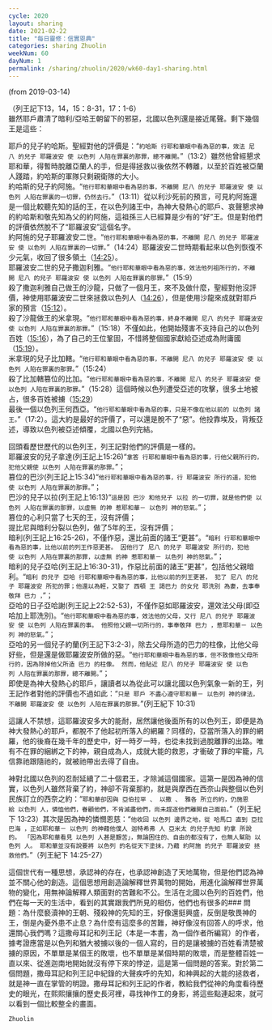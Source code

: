 ```yaml
---
cycle: 2020
layout: sharing
date: 2021-02-22
title: "每日靈修：信實恩典"
categories: sharing Zhuolin
weekNum: 60
dayNum: 1
permalink: /sharing/zhuolin/2020/wk60-day1-sharing.html
---
```

(from 2019-03-14)

（列王記下13，14，15：8-31，17：1-6）  
雖然耶戶肅清了暗利/亞哈王朝留下的邪惡，北國以色列還是接近尾聲。剩下幾個王是這些：

耶戶的兒子約哈斯。聖經對他的評價是：“`約哈斯 行耶和華眼中看為惡的事，效法 尼八 的兒子 耶羅波安 使 以色列 人陷在罪裏的那罪，總不離開。`”（13:2）雖然他曾經懇求耶和華，得暫時脫離亞蘭人的手，但是得拯救以後依然不轉離，以至於百姓被亞蘭人踐踏，約哈斯的軍隊只剩親衛隊的大小。  
約哈斯的兒子約阿施。“`他行耶和華眼中看為惡的事，不離開 尼八 的兒子 耶羅波安 使 以色列 人陷在罪裏的一切罪，仍然去行。`”（13:11）從以利沙死前的預言，可見約阿施還是一個比較聽先知的話的王，在以色列諸王中，為神大發熱心的耶戶、哀聲懇求神的約哈斯和敬先知為父的約阿施，這祖孫三人已經算是少有的“好”王。但是對他們的評價依然脫不了“耶羅波安”這個名字。  
約阿施的兒子耶羅波安二世。“`他行耶和華眼中看為惡的事，不離開 尼八 的兒子 耶羅波安 使 以色列 人陷在罪裏的一切罪。`”（14:24）耶羅波安二世時期看起來以色列恢復不少元氣，收回了很多領土（[14:25](https://www.biblegateway.com/passage/?search=列王紀下14.25&version=CUVMPT)）。  
耶羅波安二世的兒子撒迦利雅。“`他行耶和華眼中看為惡的事，效法他列祖所行的，不離開 尼八 的兒子 耶羅波安 使 以色列 人陷在罪裏的那罪。`”（15:9）  
殺了撒迦利雅自己做王的沙龍，只做了一個月王，來不及做什麼，聖經對他沒評價，神使用耶羅波安二世來拯救以色列人（[14:26](https://www.biblegateway.com/passage/?search=列王紀下14.26&version=CUVMPT)），但是使用沙龍來成就對耶戶家的預言（[15:12](https://www.biblegateway.com/passage/?search=列王紀下15.12&version=CUVMPT)）。  
殺了沙龍做王的米拿現。“`他行耶和華眼中看為惡的事，終身不離開 尼八 的兒子 耶羅波安 使 以色列 人陷在罪裏的那罪。`”（15:18）不僅如此，他開始殘害不支持自己的以色列百姓（[15:16](https://www.biblegateway.com/passage/?search=列王紀下15.16&version=CUVMPT)），為了自己的王位鞏固，不惜將整個國家獻給亞述成為附庸國（[15:19](https://www.biblegateway.com/passage/?search=列王紀下15.19&version=CUVMPT)）。  
米拿現的兒子比加轄。“`他行耶和華眼中看為惡的事，不離開 尼八 的兒子 耶羅波安 使 以色列 人陷在罪裏的那罪。`”（15:24）  
殺了比加轄篡位的比加。“`他行耶和華眼中看為惡的事，不離開 尼八 的兒子 耶羅波安 使 以色列 人陷在罪裏的那罪。`”（15:28）這個時候以色列遭受亞述的攻擊，很多土地被占，很多百姓被擄（[15:29](https://www.biblegateway.com/passage/?search=列王紀下15.29&version=CUVMPT)）  
最後一個以色列王何西亞。“`他行耶和華眼中看為惡的事，只是不像在他以前的 以色列 諸王。`”（17:2）。這大約是最好的評價了，可以還是脫不了“惡”。他投靠埃及，背叛亞述，導致以色列被亞述傾覆，北國以色列完結。

回頭看歷世歷代的以色列王，列王記對他們的評價是一樣的。  
耶羅波安的兒子拿達(列王記上15:26)“`拿答 行耶和華眼中看為惡的事，行他父親所行的，犯他父親使 以色列 人陷在罪裏的那罪。`”；  
篡位的巴沙(列王記上15:34)“`他行耶和華眼中看為惡的事，行 耶羅波安 所行的道，犯他使 以色列 人陷在罪裏的那罪。`”；  
巴沙的兒子以拉(列王記上16:13)“`這是因 巴沙 和他兒子 以拉 的一切罪，就是他們使 以色列 人陷在罪裏的那罪，以虛無 的神 惹耶和華－ 以色列 神的怒氣。`”；  
篡位的心利只當了七天的王，沒有評價；  
提比尼與暗利分裂以色列，做了5年的王，沒有評價；  
暗利(列王記上16:25-26)，不僅作惡，還比前面的諸王“更甚”。“`暗利 行耶和華眼中看為惡的事，比他以前的列王作惡更甚。 因他行了 尼八 的兒子 耶羅波安 所行的，犯他使 以色列 人陷在罪裏的那罪，以虛無 的神 惹耶和華－ 以色列 神的怒氣。`”；  
暗利的兒子亞哈(列王記上16:30-31)，作惡比前面的諸王“更甚”，包括他父親暗利。“`暗利 的兒子 亞哈 行耶和華眼中看為惡的事，比他以前的列王更甚， 犯了 尼八 的兒子 耶羅波安 所犯的罪；他還以為輕，又娶了 西頓 王 謁巴力 的女兒 耶洗別 為妻，去事奉敬拜 巴力 ，`”；  
亞哈的日子亞哈謝(列王記上22:52-53)，不僅作惡如耶羅波安，還效法父母(即亞哈加上耶洗別)。“`他行耶和華眼中看為惡的事，效法他的父母，又行 尼八 的兒子 耶羅波安 使 以色列 人陷在罪裏的事。 他照他父親一切所行的，事奉敬拜 巴力 ，惹耶和華－ 以色列 神的怒氣。`”；  
亞哈的另一個兒子約蘭(列王記下3:2-3)，除去父母所造的巴力的柱像，比他父母好些，但是還是做耶羅波安所做的惡。“`他行耶和華眼中看為惡的事，但不致像他父母所行的，因為除掉他父所造 巴力 的柱像。 然而，他貼近 尼八 的兒子 耶羅波安 使 以色列 人陷在罪裏的那罪，總不離開。`”；  
即使是為神大發熱心的耶戶，讓讀者以為從此可以讓北國以色列氣象一新的王，列王記作者對他的評價也不過如此：“`只是 耶戶 不盡心遵守耶和華－ 以色列 神的律法，不離開 耶羅波安 使 以色列 人陷在罪裏的那罪。`”(列王紀下 10:31)  

這讓人不禁想，這耶羅波安多大的能耐，居然讓他後面所有的以色列王，即便是為神大發熱心的耶戶，都脫不了他起初所落入的網羅？同樣的，亞當所落入的罪的網羅，他的後裔在幾千年的歷史中，好一時歹一時，也從未找到過脫離罪的出路。唯有不在罪的綑綁之下的神，親自成為人，成就大能的救恩，才衝破了罪的牢籠，凡信靠祂跟隨祂的，就被祂帶出去得了自由。

神對北國以色列的忍耐延續了二十個君王，才除滅這個國家。這第一是因為神的信實，以色列人雖然背棄了約，神卻不背棄那約，就是與摩西在西奈山與整個以色列民族訂立的西奈之約：“`耶和華卻因與 亞伯拉罕 、 以撒 、 雅各 所立的約，仍施恩給 以色列 人，憐恤他們，眷顧他們，不肯滅盡他們，尚未趕逐他們離開自己面前。`”（列王紀下 13:23）其次是因為神的憐憫恩慈：“`他收回 以色列 邊界之地，從 哈馬口 直到 亞拉巴海 ，正如耶和華－ 以色列 的神藉他僕人 迦特希弗 人 亞米太 的兒子先知 約拿 所說的。 「因為耶和華看見 以色列 人甚是艱苦」，無論困住的、自由的都沒有了，也無人幫助 以色列 人。 耶和華並沒有說要將 以色列 的名從天下塗抹，乃藉 約阿施 的兒子 耶羅波安 拯救他們。`”（列王紀下 14:25-27） 

這個世代有一種思想，承認神的存在，也承認神創造了天地萬物，但是他們認為神並不關心他的創造。這個思想用創造論解釋世界萬物的開始，用進化論解釋世界萬物的變化，用無神論解釋人類面對的苦難和不公。生活在北國以色列的百姓們，他們在每一天的生活中，看到的其實跟我們所見的相仿，他們也有很多的### 問題：為什麼褻瀆神的王朝、殘殺神的先知的王，好像還挺興盛，反倒是敬畏神的王，倒是內憂外患不止息？為什麼有這麼多的苦難，神好像沒有回答人的呼求，他還關心我們嗎？這撒母耳記和列王記（本是一本書，為一個作者所編寫）的作者，據考證應當是以色列和猶大被擄以後的一個人寫的，目的是讓被擄的百姓看清楚被擄的原因，不單單是某個王的敗壞，也不單單是某個時期的敗壞，而是整體百姓一直以來、從進迦南地開始就沒有停下來的悖逆，這是第一個問題的答案。對於第二個問題，撒母耳記和列王記中紀錄的大聲疾呼的先知，和神興起的大能的拯救者，就是神一直在掌管的明證。撒母耳記和列王記的作者，教給我們從神的角度看待歷史的眼光，在熙熙攘攘的歷史長河裡，尋找神作工的身影，將這些點連起來，就可以看到一個比較整全的畫面。

`Zhuolin`

